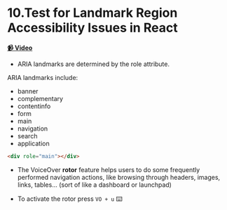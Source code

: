  # 10.Test for Landmark Region Accessibility Issues in React

**[📹 Video](https://egghead.io/lessons/chrome-devtools-test-for-landmark-region-accessibility-issues-in-react)**


* ARIA landmarks are determined by the role attribute.

ARIA landmarks include:
- banner
- complementary
- contentinfo
- form
- main
- navigation
- search
- application

```HTML
<div role="main"></div>
```

* The VoiceOver **rotor** feature helps users to do some frequently performed navigation actions, like browsing through headers, images, links, tables... (sort of like a dashboard or launchpad)

* To activate the rotor press `VO + u` ⌨️
